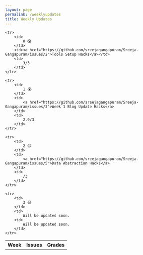 ```yaml
---
layout: page
permalink: /weeklyupdates
title: Weekly Updates
---
```

<table>
    <tr>
     <th>Week</th>
     <th>Issues</th>
     <th>Grades</th>
    </tr> 
    
    <tr>
        <td>
            0 😱
        </td>
        <td><a href="https://github.com/sreejagangapuram/Sreeja-Gangapuram/issues/2">Tools Setup Hacks</a></td>
        <td>
            3/3
        </td>
    </tr>

    <tr>
        <td>
            1 😭
        </td>
        <td>
            <a href="https://github.com/sreejagangapuram/Sreeja-Gangapuram/issues/3">Week 1 Blog Update Hacks</a>
        </td>
        <td>
            2.9/3
        </td>
    </tr>

    <tr>
        <td>
            2 😐
        </td>
        <td>
            <a href="https://github.com/sreejagangapuram/Sreeja-Gangapuram/issues/5">Data Abstraction Hacks</a>
        </td>
        <td>
            /3
        </td>
    </tr>
    
    <tr>
        <td>
            3 😃
        </td>
        <td>
            Will be updated soon. 
        <td>
            Will be updated soon. 
        </td>
    </tr>

</table>
